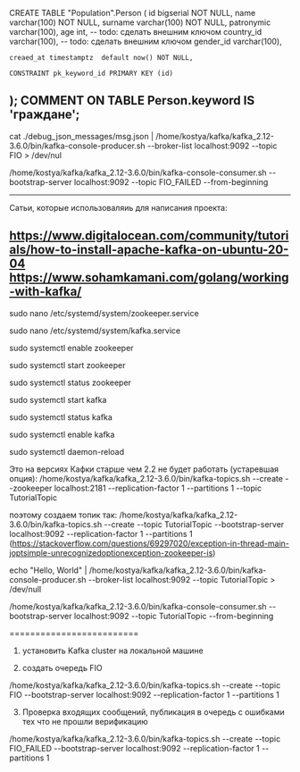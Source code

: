 CREATE TABLE "Population".Person (
	id bigserial NOT NULL, 
	name varchar(100) NOT NULL, 
	surname varchar(100) NOT NULL,
	patronymic varchar(100),
	age int,
	-- todo: сделать внешним ключом
	country_id  varchar(100),
	-- todo: сделать внешним ключом
	gender_id varchar(100),
		
	creaed_at timestamptz  default now() NOT NULL,
	
	CONSTRAINT pk_keyword_id PRIMARY KEY (id)
);
COMMENT ON TABLE Person.keyword IS 'граждане';
---------------------------------------------------------------------------------



cat ./debug_json_messages/msg.json | /home/kostya/kafka/kafka_2.12-3.6.0/bin/kafka-console-producer.sh --broker-list localhost:9092 --topic FIO > /dev/nul


/home/kostya/kafka/kafka_2.12-3.6.0/bin/kafka-console-consumer.sh --bootstrap-server localhost:9092 --topic FIO_FAILED --from-beginning

-------------------------------------------------------------
Сатьи, которые использоваляиь для написания проекта:

https://www.digitalocean.com/community/tutorials/how-to-install-apache-kafka-on-ubuntu-20-04
https://www.sohamkamani.com/golang/working-with-kafka/
------------------

sudo nano /etc/systemd/system/zookeeper.service

sudo nano /etc/systemd/system/kafka.service




sudo systemctl enable zookeeper

sudo systemctl start zookeeper

sudo systemctl status zookeeper


sudo systemctl start kafka

sudo systemctl status kafka

sudo systemctl enable kafka



sudo systemctl daemon-reload


Это на версиях Кафки старше чем 2.2 не будет работать (устаревшая опция):
/home/kostya/kafka/kafka_2.12-3.6.0/bin/kafka-topics.sh --create --zookeeper localhost:2181 --replication-factor 1 --partitions 1 --topic TutorialTopic

поэтому создаем топик так:
/home/kostya/kafka/kafka_2.12-3.6.0/bin/kafka-topics.sh --create --topic TutorialTopic --bootstrap-server localhost:9092 --replication-factor 1 --partitions 1                     
(https://stackoverflow.com/questions/69297020/exception-in-thread-main-joptsimple-unrecognizedoptionexception-zookeeper-is)




echo "Hello, World" | /home/kostya/kafka/kafka_2.12-3.6.0/bin/kafka-console-producer.sh --broker-list localhost:9092 --topic TutorialTopic > /dev/null


/home/kostya/kafka/kafka_2.12-3.6.0/bin/kafka-console-consumer.sh --bootstrap-server localhost:9092 --topic TutorialTopic --from-beginning

=========================
1) установить Kafka cluster на локальной машине

2) создать очередь FIO

/home/kostya/kafka/kafka_2.12-3.6.0/bin/kafka-topics.sh --create --topic FIO --bootstrap-server localhost:9092 --replication-factor 1 --partitions 1                     

3) Проверка входящих сообщений, публикация в очередь с ошибками тех что не прошли верификацию

/home/kostya/kafka/kafka_2.12-3.6.0/bin/kafka-topics.sh --create --topic FIO_FAILED --bootstrap-server localhost:9092 --replication-factor 1 --partitions 1  